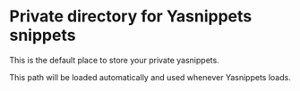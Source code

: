 # Private directory for Yasnippets snippets

This is the default place to store your private yasnippets.

This path will be loaded automatically and used whenever Yasnippets loads.
